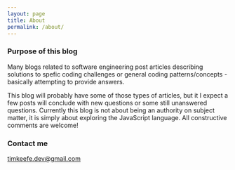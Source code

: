 ```yaml
---
layout: page
title: About
permalink: /about/
---
```


### Purpose of this blog

Many blogs related to software engineering post articles describing solutions to spefic coding challenges or general coding patterns/concepts - basically attempting to provide answers.

This blog will probably have some of those types of articles, but it I expect a few posts will conclude with new questions or some still unanswered questions.  Currently this blog is not about being an authority on subject matter, it is simply about exploring the JavaScript language.  All constructive comments are welcome!


### Contact me

[timkeefe.dev@gmail.com](mailto:timkeefe.dev@gmail.com)
